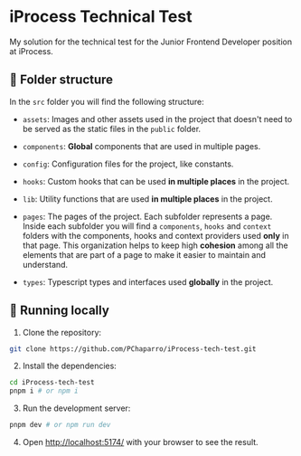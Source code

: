 # iProcess Technical Test

My solution for the technical test for the Junior Frontend Developer position at iProcess.

## 📂 Folder structure

In the `src` folder you will find the following structure:

- `assets`: Images and other assets used in the project that doesn't need to be served as the static files in the `public` folder.

- `components`: **Global** components that are used in multiple pages.

- `config`: Configuration files for the project, like constants.

- `hooks`: Custom hooks that can be used **in multiple places** in the project.

- `lib`: Utility functions that are used **in multiple places** in the project.

- `pages`: The pages of the project. Each subfolder represents a page. Inside each subfolder you will find a `components`, `hooks` and `context` folders with the components, hooks and context providers used **only** in that page. This organization helps to keep high **cohesion** among all the elements that are part of a page to make it easier to maintain and understand.

- `types`: Typescript types and interfaces used **globally** in the project.

## 🚀 Running locally

1. Clone the repository:

```bash
git clone https://github.com/PChaparro/iProcess-tech-test.git
```

2. Install the dependencies:

```bash
cd iProcess-tech-test
pnpm i # or npm i
```

3. Run the development server:

```bash
pnpm dev # or npm run dev
```

4. Open [http://localhost:5174/](http://localhost:5174/) with your browser to see the result.
